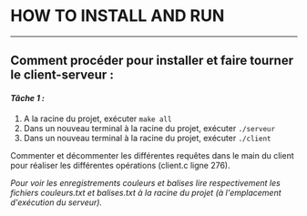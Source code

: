 # HOW TO INSTALL AND RUN

---

## Comment procéder pour installer et faire tourner le client-serveur :

#### _Tâche 1 :_

1. A la racine du projet, exécuter `make all`
2. Dans un nouveau terminal à la racine du projet, exécuter `./serveur`
3. Dans un nouveau terminal à la racine du projet, exécuter `./client`

Commenter et décommenter les différentes requêtes dans le main du client pour réaliser les différentes opérations (client.c ligne 276).

_Pour voir les enregistrements couleurs et balises lire respectivement les fichiers couleurs.txt et balises.txt à la racine du projet (à l'emplacement d'exécution du serveur)._
